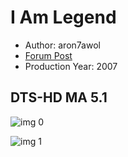 # I Am Legend

* Author: aron7awol
* [Forum Post](https://www.avsforum.com/threads/bass-eq-for-filtered-movies.2995212/post-57033836)
* Production Year: 2007

## DTS-HD MA 5.1

![img 0](https://i.imgur.com/noADJ5P.jpg)

![img 1](https://i.imgur.com/KcNcfux.jpg)

